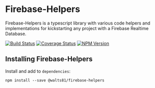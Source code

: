 # Firebase-Helpers

Firebase-Helpers is a typescript library with various code helpers and implementations for kickstarting any project with a Firebase Realtime Database.

[![Build Status](https://travis-ci.com/walts81/firebase-helpers.svg?branch=master)](https://travis-ci.com/walts81/firebase-helpers)
[![Coverage Status](https://coveralls.io/repos/github/walts81/firebase-helpers/badge.svg)](https://coveralls.io/github/walts81/firebase-helpers)
[![NPM Version](https://img.shields.io/npm/v/@walts81/firebase-helpers.svg)](https://www.npmjs.com/package/@walts81/firebase-helpers)

## Installing Firebase-Helpers

Install and add to `dependencies`:

```
npm install --save @walts81/firebase-helpers
```
